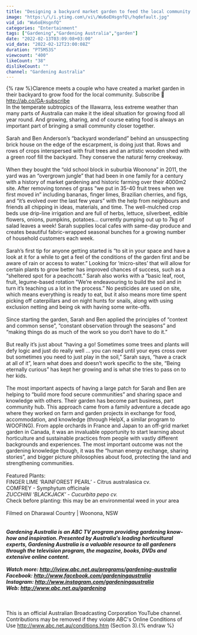 ```yaml
---
title: "Designing a backyard market garden to feed the local community | Discovery | Gardening Australia"
image: "https:\/\/i.ytimg.com\/vi\/Wu6oEHsgnfQ\/hqdefault.jpg"
vid_id: "Wu6oEHsgnfQ"
categories: "Entertainment"
tags: ["Gardening","Gardening Australia","garden"]
date: "2022-02-13T03:09:08+03:00"
vid_date: "2022-02-12T23:00:08Z"
duration: "PT5M53S"
viewcount: "400"
likeCount: "38"
dislikeCount: ""
channel: "Gardening Australia"
---
```

{% raw %}Clarence meets a couple who have created a market garden in their backyard to grow food for the local community. Subscribe 🔔 <a rel="nofollow" target="blank" href="http://ab.co/GA-subscribe">http://ab.co/GA-subscribe</a> <br />In the temperate subtropics of the Illawarra, less extreme weather than many parts of Australia can make it the ideal situation for growing food all year round. And growing, sharing, and of course eating food is always an important part of bringing a small community closer together.  <br /><br />Sarah and Ben Anderson’s “backyard wonderland” behind an unsuspecting brick house on the edge of the escarpment, is doing just that. Rows and rows of crops interspersed with fruit trees and an artistic wooden shed with a green roof fill the backyard. They conserve the natural ferny creekway.<br /><br />When they bought the “old school block in suburbia Woonona” in 2011, the yard was an “overgrown jungle” that had been in one family for a century with a history of market gardening and historic farming over their 4000m2 site.  After removing tonnes of grass “we put in 35-40 fruit trees when we first moved in” including bananas, finger limes, Brazilian cherries, and figs, and “it’s evolved over the last few years” with the help from neighbours and friends all chipping in ideas, materials, and time. The well-mulched crop beds use drip-line irrigation and are full of herbs, lettuce, silverbeet, edible flowers, onions, pumpkins, potatoes… currently pumping out up to 7kg of salad leaves a week! Sarah supplies local cafes with same-day produce and creates beautiful fabric-wrapped seasonal bunches for a growing number of household customers each week. <br /><br />Sarah’s first tip for anyone getting started is “to sit in your space and have a look at it for a while to get a feel of the conditions of the garden first and be aware of rain or access to water.” Looking for ‘micro-sites’ that will allow for certain plants to grow better has improved chances of success, such as a “sheltered spot for a peachcott.” Sarah also works with a “basic leaf, root, fruit, legume-based rotation &quot;We’re endeavouring to build the soil and in turn it’s teaching us a lot in the process.” No pesticides are used on site, which means everything is ready to eat, but it also means more time spent picking off caterpillars and on night hunts for snails, along with using exclusion netting and being ok with having some write-offs.<br /><br />Since starting the garden, Sarah and Ben applied the principles of “context and common sense”, “constant observation through the seasons” and “making things do as much of the work so you don’t have to do it.”<br /><br />But really it’s just about “having a go! Sometimes some trees and plants will defy logic and just do really well … you can read until your eyes cross over but sometimes you need to just play in the soil,” Sarah says, “have a crack at all of it”, learn what does and doesn’t work specific to the site, “Being eternally curious” has kept her growing and is what she tries to pass on to her kids. <br /><br />The most important aspects of having a large patch for Sarah and Ben are helping to “build more food secure communities” and sharing space and knowledge with others. Their garden has become part business, part community hub. This approach came from a family adventure a decade ago where they worked on farm and garden projects in exchange for food, accommodation, and knowledge (through HelpX, a similar program to WOOFING). From apple orchards in France and Japan to an off-grid market garden in Canada, it was an invaluable opportunity to start learning about horticulture and sustainable practices from people with vastly different backgrounds and experiences. The most important outcome was not the gardening knowledge though, it was the “human energy exchange, sharing stories”, and bigger picture philosophies about food, protecting the land and strengthening communities.  <br /><br />Featured Plants:<br />FINGER LIME ‘RAINFOREST PEARL’ - Citrus australasica cv.<br />COMFREY - Symphytum officinale *<br />ZUCCHINI ‘BLACKJACK’ - Cucurbita pepo cv.<br />* Check before planting: this may be an environmental weed in your area<br /><br />Filmed on Dharawal Country | Woonona, NSW<br />___________________________________________<br /> <br />Gardening Australia is an ABC TV program providing gardening know-how and inspiration. Presented by Australia's leading horticultural experts, Gardening Australia is a valuable resource to all gardeners through the television program, the magazine, books, DVDs and extensive online content. <br /><br />Watch more: <a rel="nofollow" target="blank" href="http://iview.abc.net.au/programs/gardening-australia">http://iview.abc.net.au/programs/gardening-australia</a> <br />Facebook: <a rel="nofollow" target="blank" href="http://www.facebook.com/gardeningaustralia">http://www.facebook.com/gardeningaustralia</a>   <br />Instagram: <a rel="nofollow" target="blank" href="http://www.instagram.com/gardeningaustralia">http://www.instagram.com/gardeningaustralia</a>  <br />Web: <a rel="nofollow" target="blank" href="http://www.abc.net.au/gardening">http://www.abc.net.au/gardening</a>  <br /><br />___________________________________________<br /><br />This is an official Australian Broadcasting Corporation YouTube channel. Contributions may be removed if they violate ABC's Online Conditions of Use <a rel="nofollow" target="blank" href="http://www.abc.net.au/conditions.htm">http://www.abc.net.au/conditions.htm</a> (Section 3).{% endraw %}
